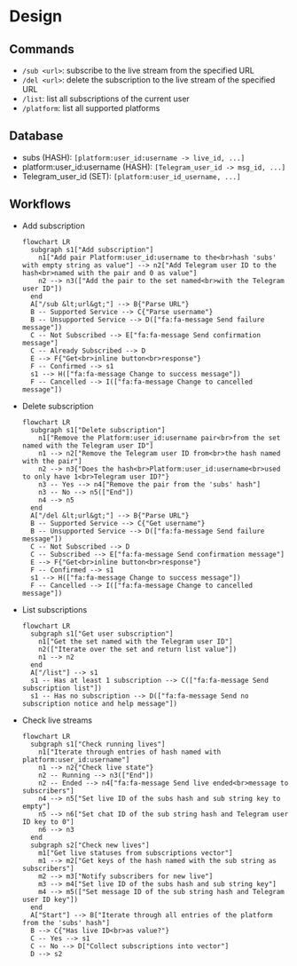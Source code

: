 # Design

## Commands

- `/sub <url>`: subscribe to the live stream from the specified URL
- `/del <url>`: delete the subscription to the live stream of the specified URL
- `/list`: list all subscriptions of the current user
- `/platform`: list all supported platforms

## Database

- subs (HASH): `[platform:user_id:username -> live_id, ...]`
- platform:user_id:username (HASH): `[Telegram_user_id -> msg_id, ...]`
- Telegram_user_id (SET): `[platform:user_id_username, ...]`

## Workflows

- Add subscription
  ```mermaid
  flowchart LR
    subgraph s1["Add subscription"]
      n1["Add pair Platform:user_id:username to the<br>hash 'subs' with empty string as value"] --> n2["Add Telegram user ID to the hash<br>named with the pair and 0 as value"]
      n2 --> n3(["Add the pair to the set named<br>with the Telegram user ID"])
    end
    A["/sub &lt;url&gt;"] --> B{"Parse URL"}
    B -- Supported Service --> C{"Parse username"}
    B -- Unsupported Service --> D(["fa:fa-message Send failure message"])
    C -- Not Subscribed --> E["fa:fa-message Send confirmation message"]
    C -- Already Subscribed --> D
    E --> F{"Get<br>inline button<br>response"}
    F -- Confirmed --> s1
    s1 --> H(["fa:fa-message Change to success message"])
    F -- Cancelled --> I(["fa:fa-message Change to cancelled message"])
  ```
- Delete subscription
  ```mermaid
  flowchart LR
    subgraph s1["Delete subscription"]
      n1["Remove the Platform:user_id:username pair<br>from the set named with the Telegram user ID"]
      n1 --> n2["Remove the Telegram user ID from<br>the hash named with the pair"]
      n2 --> n3{"Does the hash<br>Platform:user_id:username<br>used to only have 1<br>Telegram user ID?"}
      n3 -- Yes --> n4["Remove the pair from the 'subs' hash"]
      n3 -- No --> n5(["End"])
      n4 --> n5
    end
    A["/del &lt;url&gt;"] --> B{"Parse URL"}
    B -- Supported Service --> C{"Get username"}
    B -- Unsupported Service --> D(["fa:fa-message Send failure message"])
    C -- Not Subscribed --> D
    C -- Subscribed --> E["fa:fa-message Send confirmation message"]
    E --> F{"Get<br>inline button<br>response"}
    F -- Confirmed --> s1
    s1 --> H(["fa:fa-message Change to success message"])
    F -- Cancelled --> I(["fa:fa-message Change to cancelled message"])
  ```
- List subscriptions
  ```mermaid
  flowchart LR
    subgraph s1["Get user subscription"]
      n1["Get the set named with the Telegram user ID"]
      n2(["Iterate over the set and return list value"])
      n1 --> n2
    end
    A["/list"] --> s1
    s1 -- Has at least 1 subscription --> C(["fa:fa-message Send subscription list"])
    s1 -- Has no subscription --> D(["fa:fa-message Send no subscription notice and help message"])
  ```
- Check live streams

  ```mermaid
  flowchart LR
    subgraph s1["Check running lives"]
      n1["Iterate through entries of hash named with platform:user_id:username"]
      n1 --> n2{"Check live state"}
      n2 -- Running --> n3(["End"])
      n2 -- Ended --> n4["fa:fa-message Send live ended<br>message to subscribers"]
      n4 --> n5["Set live ID of the subs hash and sub string key to empty"]
      n5 --> n6["Set chat ID of the sub string hash and Telegram user ID key to 0"]
      n6 --> n3
    end
    subgraph s2["Check new lives"]
      m1["Get live statuses from subscriptions vector"]
      m1 --> m2["Get keys of the hash named with the sub string as subscribers"]
      m2 --> m3["Notify subscribers for new live"]
      m3 --> m4["Set live ID of the subs hash and sub string key"]
      m4 --> m5(["Set message ID of the sub string hash and Telegram user ID key"])
    end
    A["Start"] --> B["Iterate through all entries of the platform from the 'subs' hash"]
    B --> C{"Has live ID<br>as value?"}
    C -- Yes --> s1
    C -- No --> D["Collect subscriptions into vector"]
    D --> s2
  ```
